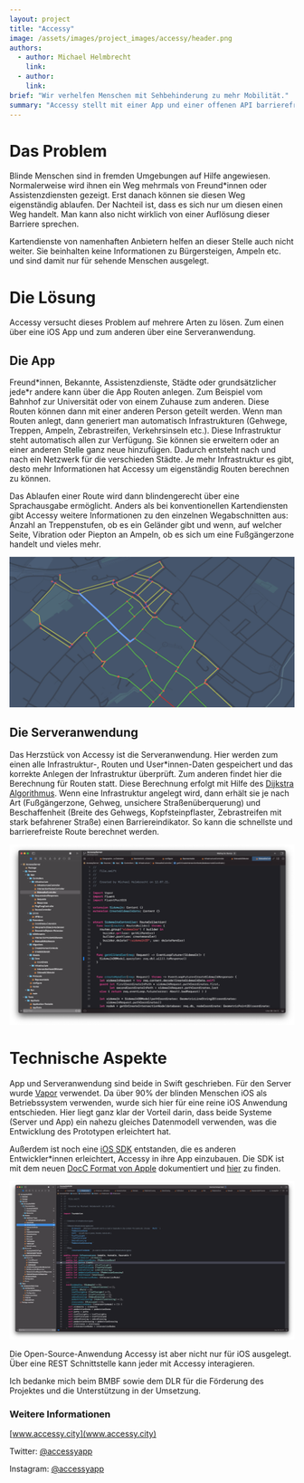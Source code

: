 ```yaml
---
layout: project
title: "Accessy"
image: /assets/images/project_images/accessy/header.png
authors:
  - author: Michael Helmbrecht
    link:
  - author:
    link:
brief: "Wir verhelfen Menschen mit Sehbehinderung zu mehr Mobilität."
summary: "Accessy stellt mit einer App und einer offenen API barrierefreie Routen für Menschen mit Sehbeeinträchtigung bereit."
---
```


# Das Problem

Blinde Menschen sind in fremden Umgebungen auf Hilfe angewiesen. Normalerweise wird ihnen ein Weg mehrmals von Freund\*innen oder Assistenzdiensten gezeigt. Erst danach können sie diesen Weg eigenständig ablaufen. Der Nachteil ist, dass es sich nur um diesen einen Weg handelt. Man kann also nicht wirklich von einer Auflösung dieser Barriere sprechen.

Kartendienste von namenhaften Anbietern helfen an dieser Stelle auch nicht weiter. Sie beinhalten keine Informationen zu Bürgersteigen, Ampeln etc. und sind damit nur für sehende Menschen ausgelegt.

# Die Lösung

Accessy versucht dieses Problem auf mehrere Arten zu lösen. Zum einen über eine iOS App und zum anderen über eine Serveranwendung.

## Die App

Freund\*innen, Bekannte, Assistenzdienste, Städte oder grundsätzlicher jede\*r andere kann über die App Routen anlegen. Zum Beispiel vom Bahnhof zur Universität oder von einem Zuhause zum anderen. Diese Routen können dann mit einer anderen Person geteilt werden. Wenn man Routen anlegt, dann generiert man automatisch Infrastrukturen (Gehwege, Treppen, Ampeln, Zebrastreifen, Verkehrsinseln etc.). Diese Infrastruktur steht automatisch allen zur Verfügung. Sie können sie erweitern oder an einer anderen Stelle ganz neue hinzufügen. Dadurch entsteht nach und nach ein Netzwerk für die verschieden Städte. Je mehr Infrastruktur es gibt, desto mehr Informationen hat Accessy um eigenständig Routen berechnen zu können.

Das Ablaufen einer Route wird dann blindengerecht über eine Sprachausgabe ermöglicht. Anders als bei konventionellen Kartendiensten gibt Accessy weitere Informationen zu den einzelnen Wegabschnitten aus: Anzahl an Treppenstufen, ob es ein Geländer gibt und wenn, auf welcher Seite, Vibration oder Piepton an Ampeln, ob es sich um eine Fußgängerzone handelt und vieles mehr.

![1.png](/assets/images/project_images/accessy/1.png)

## Die Serveranwendung

Das Herzstück von Accessy ist die Serveranwendung. Hier werden zum einen alle Infrastruktur-, Routen und User\*innen-Daten gespeichert und das korrekte Anlegen der Infrastruktur überprüft. Zum anderen findet hier die Berechnung für Routen statt. Diese Berechnung erfolgt mit Hilfe des [Dijkstra Algorithmus](https://de.wikipedia.org/wiki/Dijkstra-Algorithmus). Wenn eine Infrastruktur angelegt wird, dann erhält sie je nach Art (Fußgängerzone, Gehweg, unsichere Straßenüberquerung) und Beschaffenheit (Breite des Gehwegs, Kopfsteinpflaster, Zebrastreifen mit stark befahrener Straße) einen Barriereindikator. So kann die schnellste und barrierefreiste Route berechnet werden.

![2.png](/assets/images/project_images/accessy/2.png)

# Technische Aspekte

App und Serveranwendung sind beide in Swift geschrieben. Für den Server wurde [Vapor](https://vapor.codes) verwendet. Da über 90% der blinden Menschen iOS als Betriebssystem verwenden, wurde sich hier für eine reine iOS Anwendung entschieden. Hier liegt ganz klar der Vorteil darin, dass beide Systeme (Server und App) ein nahezu gleiches Datenmodell verwenden, was die Entwicklung des Prototypen erleichtert hat.

Außerdem ist noch eine [iOS SDK](https://github.com/NeoGolightly/AccessySwiftSDK) entstanden, die es anderen Entwickler\*innen erleichtert, Accessy in ihre App einzubauen. Die SDK ist mit dem neuen [DocC Format von Apple](https://developer.apple.com/documentation/docc) dokumentiert und [hier](http://api.accessy.city/documentation/accessyswiftsdk) zu finden.

![3.png](/assets/images/project_images/accessy/3.png)

Die Open-Source-Anwendung Accessy ist aber nicht nur für iOS ausgelegt. Über eine REST Schnittstelle kann jeder mit Accessy interagieren.

Ich bedanke mich beim BMBF sowie dem DLR für die Förderung des Projektes und die Unterstützung in der Umsetzung.

### Weitere Informationen

[www.accessy.city](www.accessy.city)

Twitter: [@accessyapp](https://twitter.com/accessyapp)

Instagram: [@accessyapp](https://www.instagram.com/accessyapp/)
